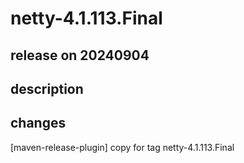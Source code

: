 # netty-4.1.113.Final

## release on 20240904

## description

## changes

[maven-release-plugin] copy for tag netty-4.1.113.Final

